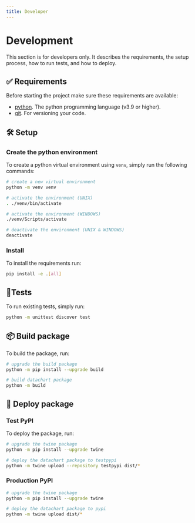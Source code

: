 ```yaml
---
title: Developer
---
```


# Development

This section is for developers only. It describes the requirements, the setup process, how to run tests, and how to deploy.

## ✅ Requirements
Before starting the project make sure these requirements are available:
- [python][python]. The python programming language (v3.9 or higher).
- [git][git]. For versioning your code.


## 🛠️ Setup

### Create the python environment

To create a python virtual environment using `venv`, simply run the following
commands:

```bash
# create a new virtual environment
python -m venv venv

# activate the environment (UNIX)
. ./venv/bin/activate

# activate the environment (WINDOWS)
./venv/Scripts/activate

# deactivate the environment (UNIX & WINDOWS)
deactivate
```

### Install

To install the requirements run:

```bash
pip install -e .[all]
```

## 🧪Tests

To run existing tests, simply run:

```bash
python -m unittest discover test
```

## 📦️ Build package

To build the package, run:

```bash
# upgrade the build package
python -m pip install --upgrade build

# build datachart package
python -m build
```

## 🚀 Deploy package

### Test PyPI

To deploy the package, run:

```bash
# upgrade the twine package
python -m pip install --upgrade twine

# deploy the datachart package to testpypi
python -m twine upload --repository testpypi dist/*
```

### Production PyPI

```bash
# upgrade the twine package
python -m pip install --upgrade twine

# deploy the datachart package to pypi
python -m twine upload dist/*
```


[python]: https://www.python.org/
[git]: https://git-scm.com/